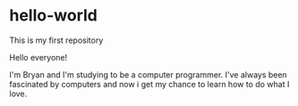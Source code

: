 # hello-world
This is my first repository

Hello everyone!

I'm Bryan and I'm studying to be a computer programmer.  I've always been fascinated by computers and now i get my chance to learn how to do what I love.
